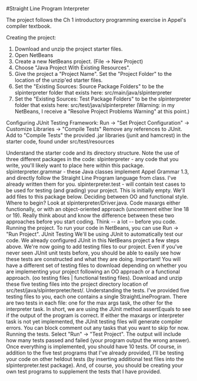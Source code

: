 #Straight Line Program Interpreter

The project follows the Ch 1 introductory programming exercise in Appel's compiler textbook.

Creating the project:
1. Download and unzip the project starter files.
2. Open NetBeans
3. Create a new NetBeans project. (File -> New Project)
4. Choose "Java Project With Existing Resources".
5. Give the project a "Project Name". Set the "Project Folder" to the location of the unzip'ed starter files.
6. Set the "Existing Sources: Source Package Folders" to be the slpinterpreter folder that exists here: src/main/java/slpinterpreter
7. Set the "Existing Sources: Test Package Folders" to be the slpinterpreter folder that exists here: src/test/java/slpinterpreter
(Warning: in my NetBeans, I receive a "Resolve Project Problems Warning" at this point.)

Configuring JUnit Testing Framework:
Run -> "Set Project Configuration" -> Customize
Libraries -> "Compile Tests"
Remove any references to JUnit.
Add to "Compile Tests" the provided .jar libraries (junit and hamcrest) in the starter code, found under src/test/resources

Understand the starter code and its directory structure. Note the use of three different packages in the code:
slpinterpreter - any code that you write, you'll likely want to place here within this package.
slpinterpreter.grammar - these Java classes implement Appel Grammar 1.3, and directly follow the Straight Line Program language from class. I've already written them for you.
slpinterpreter.test - will contain test cases to be used for testing (and grading) your project. This is initially empty. We'll add files to this package below.
Deciding between OO and functional style. Where to begin? Look at slpinterpreter/Driver.java. Code maxargs either functionally, or with an object-oriented approach (uncomment either line 18 or 19). Really think about and know the difference between these two approaches before you start coding. Think -- a lot -- before you code.
Running the project. To run your code in NetBeans, you can use Run -> "Run Project".
JUnit Testing We'll be using JUnit to automatically test our code. We already configured JUnit in this NetBeans project a few steps above. We're now going to add testing files to our project. Even if you've never seen JUnit unit tests before, you should be able to easily see how these tests are constructed and what they are doing. Important! You will have a different set of testing files to download depending on whether you are implementing your project following an OO approach or a functional approach. (oo testing files | functional testing files). Download and unzip these five testing files into the project directory location of src/test/java/slpinterpreter/test/.
Understanding the tests. I've provided five testing files to you, each one contains a single StraightLineProgram. There are two tests in each file: one for the max args task, the other for the interpreter task. In short, we are using the JUnit method assertEquals to see if the output of the program is correct. If either the maxargs or interpreter task is not yet implemented, the JUnit testing files will generate compiler errors. You can block comment out any tasks that you want to skip for now.
Running the tests. Select "Run" -> "Test Project". The output will include how many tests passed and failed (your program output the wrong answer). Once everything is implemented, you should have 10 tests. Of course, in addition to the five test programs that I've already provided, I'll be testing your code on other heldout tests (by inserting additional test files into the slpinterpreter.test package). And, of course, you should be creating your own test programs to supplement the tests that I have provided.
